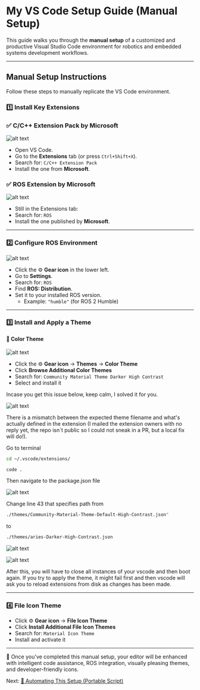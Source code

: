 # My VS Code Setup Guide (Manual Setup)

This guide walks you through the **manual setup** of a customized and productive Visual Studio Code environment for robotics and embedded systems development workflows.

---

## Manual Setup Instructions

Follow these steps to manually replicate the VS Code environment.

### 1️⃣ Install Key Extensions

### ✅ C/C++ Extension Pack by Microsoft
![alt text](../docs/cpp.png)
- Open VS Code.
- Go to the **Extensions** tab (or press `Ctrl+Shift+X`).
- Search for: `C/C++ Extension Pack`
- Install the one from **Microsoft**.

### ✅ ROS Extension by Microsoft
![alt text](../docs/ros.png)
- Still in the Extensions tab:
- Search for: `ROS`
- Install the one published by **Microsoft**.

---

### 2️⃣ Configure ROS Environment
![alt text](../docs/ros-config.png)
- Click the ⚙️ **Gear icon** in the lower left.
- Go to **Settings**.
- Search for: `ROS`
- Find **ROS: Distribution**.
- Set it to your installed ROS version.
  - Example: `"humble"` (for ROS 2 Humble)

---

### 3️⃣ Install and Apply a Theme

#### 🎨 Color Theme
![alt text](../docs/color.png)
- Click the ⚙️ **Gear icon** → **Themes** → **Color Theme**
- Click **Browse Additional Color Themes**
- Search for: `Community Material Theme Darker High Contrast`
- Select and install it

Incase you get this issue below, keep calm, I solved it for you.

![alt text](../docs/error1.png)

There is a mismatch between the expected theme filename and what's actually defined in the extension (I mailed the extension owners with no reply yet, the repo isn´t public so I could not sneak in a PR, but a local fix will do!).

Go to terminal

```sh
cd ~/.vscode/extensions/

code .

```
Then navigate to the package.json file

![alt text](../docs/error-dir1.png)

Change line 43 that specifies path from 

```sh
./themes/Community-Material-Theme-Default-High-Contrast.json"
```
to 
```sh
./themes/aries-Darker-High-Contrast.json
```

![alt text](../docs/error-src1.png)

![alt text](../docs/soln1.png)

After this, you will have to close all instances of your vscode and then boot again. If you try to apply the theme, it might fail first and then vscode will ask you to reload extensions from disk as changes has been made.

---
### 4️⃣ File Icon Theme

- Click ⚙️ **Gear icon** → **File Icon Theme**
- Click **Install Additional File Icon Themes**
- Search for: `Material Icon Theme`
- Install and activate it

---

📝 Once you've completed this manual setup, your editor will be enhanced with intelligent code assistance, ROS integration, visually pleasing themes, and developer-friendly icons.

Next: [🔁 Automating This Setup (Portable Script)](#automating-this-setup)
